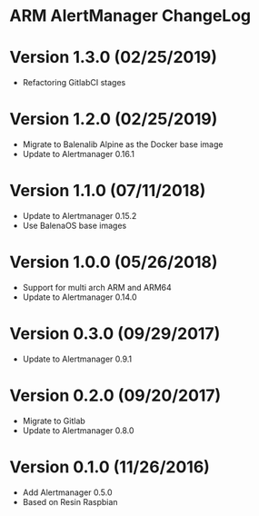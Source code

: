 ARM AlertManager ChangeLog
=================================

# Version 1.3.0 (02/25/2019)

- Refactoring GitlabCI stages

# Version 1.2.0 (02/25/2019)

- Migrate to Balenalib Alpine as the Docker base image
- Update to Alertmanager 0.16.1

# Version 1.1.0 (07/11/2018)

- Update to Alertmanager 0.15.2
- Use BalenaOS base images

# Version 1.0.0 (05/26/2018)

- Support for multi arch ARM and ARM64
- Update to Alertmanager 0.14.0

# Version 0.3.0 (09/29/2017)

- Update to Alertmanager 0.9.1

# Version 0.2.0 (09/20/2017)

- Migrate to Gitlab
- Update to Alertmanager 0.8.0

# Version 0.1.0 (11/26/2016)

- Add Alertmanager 0.5.0
- Based on Resin Raspbian
